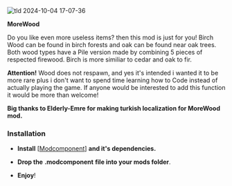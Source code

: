 ![tld 2024-10-04 17-07-36](https://github.com/user-attachments/assets/b7f0beeb-3f85-4e68-8638-f941e5205613)

**MoreWood**

Do you like even more useless items? then this mod is just for you!
Birch Wood can be found in birch forests and oak can be found near oak trees.
Both wood types have a Pile version made by combining 5 pieces of respected firewood.
Birch is more similiar to cedar and oak to fir.

**Attention!** Wood does not respawn, and yes it's intended i wanted it to be more rare plus i don't want to spend time learning how to Code
instead of actually playing the game. If anyone would be interested to add this function it would be more than welcome!


**Big thanks to Elderly-Emre for making turkish localization for MoreWood mod.**

### Installation

- **Install** [[Modcomponent](https://github.com/dommrogers/ModComponent/releases/tag/6.3.1)] **and it's dependencies.**

- **Drop the** **.modcomponent** **file into your mods folder**.
- **Enjoy**!

